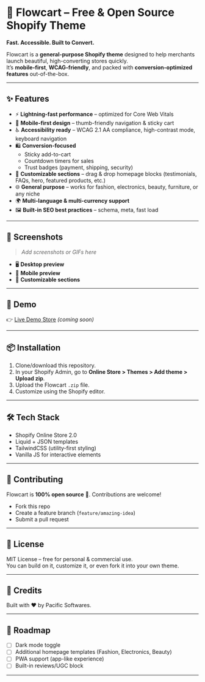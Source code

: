 # 🛒 Flowcart – Free & Open Source Shopify Theme  

**Fast. Accessible. Built to Convert.**  

Flowcart is a **general-purpose Shopify theme** designed to help merchants launch beautiful, high-converting stores quickly.  
It’s **mobile-first**, **WCAG-friendly**, and packed with **conversion-optimized features** out-of-the-box.  

---

## ✨ Features

- ⚡ **Lightning-fast performance** – optimized for Core Web Vitals  
- 📱 **Mobile-first design** – thumb-friendly navigation & sticky cart  
- ♿ **Accessibility ready** – WCAG 2.1 AA compliance, high-contrast mode, keyboard navigation  
- 🛍️ **Conversion-focused**  
  - Sticky add-to-cart  
  - Countdown timers for sales  
  - Trust badges (payment, shipping, security)  
- 🎨 **Customizable sections** – drag & drop homepage blocks (testimonials, FAQs, hero, featured products, etc.)  
- 🌐 **General purpose** – works for fashion, electronics, beauty, furniture, or any niche  
- 🌍 **Multi-language & multi-currency support**  
- 🖼️ **Built-in SEO best practices** – schema, meta, fast load  

---

## 📸 Screenshots  

> _Add screenshots or GIFs here_  

- 🖥️ **Desktop preview**  
- 📱 **Mobile preview**  
- 🎨 **Customizable sections**  

---

## 🚀 Demo  

👉 [Live Demo Store](#) _(coming soon)_  

---

## 📦 Installation  

1. Clone/download this repository.  
2. In your Shopify Admin, go to **Online Store > Themes > Add theme > Upload zip**.  
3. Upload the Flowcart `.zip` file.  
4. Customize using the Shopify editor.  

---

## 🛠️ Tech Stack  

- Shopify Online Store 2.0  
- Liquid + JSON templates  
- TailwindCSS (utility-first styling)  
- Vanilla JS for interactive elements  

---

## 🤝 Contributing  

Flowcart is **100% open source** 🎉. Contributions are welcome!  

- Fork this repo  
- Create a feature branch (`feature/amazing-idea`)  
- Submit a pull request  

---

## 📜 License  

MIT License – free for personal & commercial use.  
You can build on it, customize it, or even fork it into your own theme.  

---

## 🙌 Credits  

Built with ❤️ by Pacific Softwares.  

---

## 🔮 Roadmap  

- [ ] Dark mode toggle  
- [ ] Additional homepage templates (Fashion, Electronics, Beauty)  
- [ ] PWA support (app-like experience)  
- [ ] Built-in reviews/UGC block  

---
